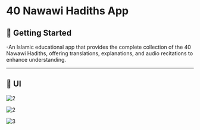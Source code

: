 # 40 Nawawi Hadiths App

## 🚀 Getting Started

-An Islamic educational app that provides the complete collection of the 40 Nawawi Hadiths, offering translations, explanations, and audio recitations to enhance understanding.

<hr>

## 📱 UI

![2](https://github.com/user-attachments/assets/9d4f6748-cc49-4ee2-802d-18a59bdd4f77)

![2](https://github.com/user-attachments/assets/e5048167-e5a2-4b1f-bd57-3294c22140b3)

![3](https://github.com/user-attachments/assets/0d890e67-4918-453f-84f2-7059d56cfcf1)



